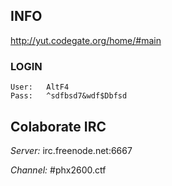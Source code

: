 INFO
----

http://yut.codegate.org/home/#main

### LOGIN

    User:   AltF4
    Pass:   ^sdfbsd7&wdf$Dbfsd


Colaborate IRC
--------------

*Server:* irc.freenode.net:6667

*Channel:* #phx2600.ctf
